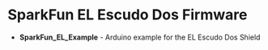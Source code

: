 SparkFun EL Escudo Dos Firmware
===================================

* **SparkFun_EL_Example** - Arduino example for the EL Escudo Dos Shield


